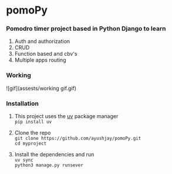 # pomoPy
### Pomodro timer project based in Python Django to learn 
1. Auth and authorization
2. CRUD
3. Function based and cbv's
4. Multiple apps routing

### Working
![gif](assests/working gif.gif)

### Installation
1. This project uses the [uv](https://docs.astral.sh/uv/guides/install-python/) package manager  
`pip install uv`  

2. Clone the repo  
`git clone https://github.com/ayushjay/pomoPy.git `  
`cd myproject`

3. Install the dependencies and run  
`uv sync`  
`python3 manage.py runsever`


